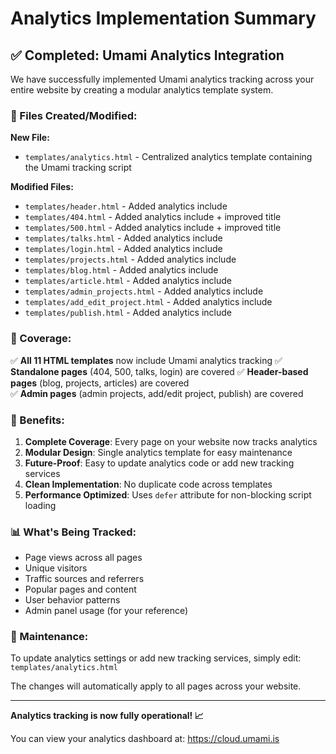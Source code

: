 # Analytics Implementation Summary

## ✅ Completed: Umami Analytics Integration

We have successfully implemented Umami analytics tracking across your entire website by creating a modular analytics template system.

### 📁 Files Created/Modified:

**New File:**

- `templates/analytics.html` - Centralized analytics template containing the Umami tracking script

**Modified Files:**

- `templates/header.html` - Added analytics include
- `templates/404.html` - Added analytics include + improved title
- `templates/500.html` - Added analytics include + improved title
- `templates/talks.html` - Added analytics include
- `templates/login.html` - Added analytics include
- `templates/projects.html` - Added analytics include
- `templates/blog.html` - Added analytics include
- `templates/article.html` - Added analytics include
- `templates/admin_projects.html` - Added analytics include
- `templates/add_edit_project.html` - Added analytics include
- `templates/publish.html` - Added analytics include

### 🎯 Coverage:

✅ **All 11 HTML templates** now include Umami analytics tracking
✅ **Standalone pages** (404, 500, talks, login) are covered
✅ **Header-based pages** (blog, projects, articles) are covered  
✅ **Admin pages** (admin projects, add/edit project, publish) are covered

### 🚀 Benefits:

1. **Complete Coverage**: Every page on your website now tracks analytics
2. **Modular Design**: Single analytics template for easy maintenance
3. **Future-Proof**: Easy to update analytics code or add new tracking services
4. **Clean Implementation**: No duplicate code across templates
5. **Performance Optimized**: Uses `defer` attribute for non-blocking script loading

### 📊 What's Being Tracked:

- Page views across all pages
- Unique visitors
- Traffic sources and referrers
- Popular pages and content
- User behavior patterns
- Admin panel usage (for your reference)

### 🔧 Maintenance:

To update analytics settings or add new tracking services, simply edit:
`templates/analytics.html`

The changes will automatically apply to all pages across your website.

---

**Analytics tracking is now fully operational! 📈**

You can view your analytics dashboard at: https://cloud.umami.is
